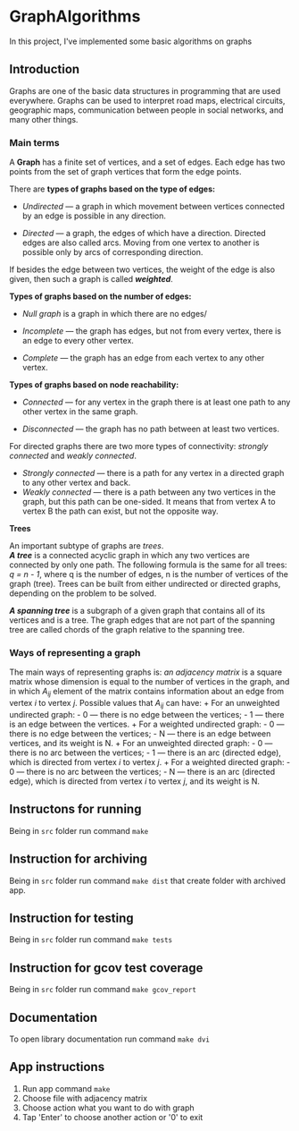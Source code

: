 # GraphAlgorithms

In this project, I've implemented some basic algorithms on graphs

## Introduction

Graphs are one of the basic data structures in programming that are used everywhere. Graphs can be used to interpret road maps, electrical circuits, geographic maps, communication between people in social networks, and many other things.

### Main terms

A **Graph** has a finite set of vertices, and a set of edges. Each edge has two points from the set of graph vertices that form the edge points.

There are **types of graphs based on the type of edges:**
* *Undirected* — a graph in which movement between vertices connected by an edge is possible in any direction.

* *Directed* — a graph, the edges of which have a direction. Directed edges are also called arcs. Moving from one vertex to another is possible only by arcs of corresponding direction.

If besides the edge between two vertices, the weight of the edge is also given, then such a graph is called ***weighted***.

**Types of graphs based on the number of edges:**
* *Null graph* is a graph in which there are no edges/

* *Incomplete* — the graph has edges, but not from every vertex, there is an edge to every other vertex.

* *Complete* — the graph has an edge from each vertex to any other vertex.

**Types of graphs based on node reachability:**

* *Connected* — for any vertex in the graph there is at least one path to any other vertex in the same graph.

* *Disconnected* — the graph has no path between at least two vertices.

For directed graphs there are two more types of connectivity: *strongly connected* and *weakly connected*.
* *Strongly connected* — there is a path for any vertex in a directed graph to any other vertex and back. 
* *Weakly connected* — there is a path between any two vertices in the graph, but this path can be one-sided.
It means that from vertex A to vertex B the path can exist, but not the opposite way.

**Trees**

An important subtype of graphs are *trees*. \
***A tree*** is a connected acyclic graph in which any two vertices are connected by only one path. The following formula is the same for all trees: *q = n - 1*, where q is the number of edges, n is the number of vertices of the graph (tree). Trees can be built from either undirected or directed graphs, depending on the problem to be solved.

***A spanning tree*** is a subgraph of a given graph that contains all of its vertices and is a tree. The graph edges that are not part of the spanning tree are called chords of the graph relative to the spanning tree.

### Ways of representing a graph

The main ways of representing graphs is: *an adjacency matrix* is a square matrix whose dimension is equal to the number of vertices in the graph, and in which $`A_{ij}`$ element of the matrix contains information about an edge from vertex $`i`$ to vertex $`j`$. Possible values that $`A_{ij}`$ can have:
    + For an unweighted undirected graph:
        - 0 — there is no edge between the vertices;
        - 1 — there is an edge between the vertices.
    + For a weighted undirected graph:
        - 0 — there is no edge between the vertices;
        - N — there is an edge between vertices, and its weight is N.
    + For an unweighted directed graph:
        - 0 — there is no arc between the vertices;
        - 1 — there is an arc (directed edge), which is directed from vertex $`i`$ to vertex $`j`$.
    + For a weighted directed graph:
        - 0 — there is no arc between the vertices;
        - N — there is an arc (directed edge), which is directed from vertex $`i`$ to vertex $`j`$, and its weight is N.
  
## Instructons for running

Being in `src` folder run command `make`

## Instruction for archiving

Being in `src` folder run command `make dist` that create folder with archived app.

## Instruction for testing

Being in `src` folder run command `make tests`

## Instruction for gcov test coverage

Being in `src` folder run command `make gcov_report`

## Documentation

To open library documentation run command `make dvi`

## App instructions

1) Run app command `make`
2) Choose file with adjacency matrix
3) Choose action what you want to do with graph
4) Tap 'Enter' to choose another action or '0' to exit 
